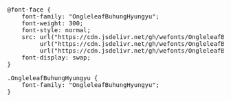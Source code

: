 <pre>
@font-face {
    font-family: "OngleleafBuhungHyungyu";
    font-weight: 300;
    font-style: normal;
    src: url("https://cdn.jsdelivr.net/gh/wefonts/OngleleafBuhungHyungyu/OngleleafBuhungHyungyu.woff2") format("woff2"),
         url("https://cdn.jsdelivr.net/gh/wefonts/OngleleafBuhungHyungyu/OngleleafBuhungHyungyu.woff") format("woff"),
         url("https://cdn.jsdelivr.net/gh/wefonts/OngleleafBuhungHyungyu/OngleleafBuhungHyungyu.ttf") format("truetype");
    font-display: swap;
}

.OngleleafBuhungHyungyu {
    font-family: "OngleleafBuhungHyungyu";
}
  
</pre>
